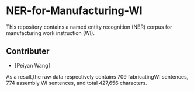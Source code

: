 # NER-for-Manufacturing-WI

This repository contains a named entity recognition (NER) corpus for manufacturing work instruction (WI).

## Contributer
- [Peiyan Wang]

As a result,the raw data respectively contains 709 fabricatingWI sentences,  774 assembly WI sentences,  and total 427,656 characters.



